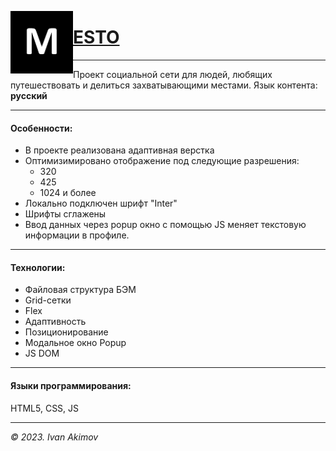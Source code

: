 [<img src="./images/icon.png" width="100" align="left">](#)
# [ESTO](#)
_______
Проект социальной сети для людей, любящих путешествовать и делиться захватывающими местами.
Язык контента: **русский**
________
#### Особенности:
* В проекте реализована адаптивная верстка
* Оптимизимировано отображение под следующие разрешения:
  + 320
  + 425
  + 1024 и более
* Локально подключен шрифт "Inter"
* Шрифты сглажены
* Ввод данных через popup окно с помощью JS меняет текстовую информации в профиле.
________
#### Технологии:
* Файловая структура БЭМ
* Grid-сетки
* Flex
* Адаптивность
* Позиционирование
* Модальное окно Popup
* JS DOM
________
#### Языки программирования:
HTML5, CSS, JS
***
*© 2023. Ivan Akimov*
